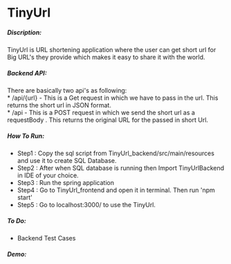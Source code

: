 # TinyUrl

##### Discription: 
TinyUrl is URL shortening application where the user can get short url for Big URL's they provide which makes it easy to share it with the world.

##### Backend API:  
There are basically two api's as following:\
    * /api/{url} - This is a Get request in which we have to pass in the url. This returns the short url in JSON format.\
    * /api - This is a POST request in which we send the short url as a requestBody . This returns the original URL for the passed in short Url.
    
##### How To Run:
   - Step1 : Copy the sql script from TinyUrl_backend/src/main/resources and use it to create SQL Database.
   - Step2 : After when SQL database is running then Import TinyUrlBackend in IDE of your choice.
   - Step3 : Run the spring application
   - Step4 : Go to TinyUrl_frontend and open it in terminal. Then run 'npm start'
   - Step5 : Go to localhost:3000/ to use the TinyUrl.

##### To Do: 
   - Backend Test Cases

##### Demo:
